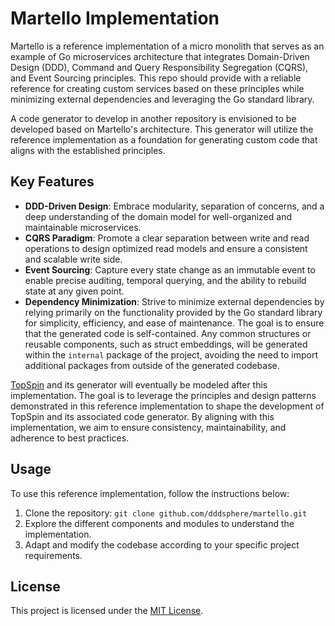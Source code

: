 # Martello Implementation

Martello is a reference implementation of a micro monolith that serves as an example of Go microservices architecture that integrates Domain-Driven Design (DDD), Command and Query Responsibility Segregation (CQRS), and Event Sourcing principles. This repo should provide with a reliable reference for creating custom services based on these principles while minimizing external dependencies and leveraging the Go standard library.

A code generator to develop in another repository is envisioned to be developed based on Martello's architecture. This generator will utilize the reference implementation as a foundation for generating custom code that aligns with the established principles.

## Key Features

- **DDD-Driven Design**: Embrace modularity, separation of concerns, and a deep understanding of the domain model for well-organized and maintainable microservices.
- **CQRS Paradigm**: Promote a clear separation between write and read operations to design optimized read models and ensure a consistent and scalable write side.
- **Event Sourcing**: Capture every state change as an immutable event to enable precise auditing, temporal querying, and the ability to rebuild state at any given point.
- **Dependency Minimization**: Strive to minimize external dependencies by relying primarily on the functionality provided by the Go standard library for simplicity, efficiency, and ease of maintenance. The goal is to ensure that the generated code is self-contained. Any common structures or reusable components, such as struct embeddings, will be generated within the `internal` package of the project, avoiding the need to import additional packages from outside of the generated codebase.

[TopSpin](https://github.com/dddsphere/topspin) and its generator will eventually be modeled after this implementation. The goal is to leverage the principles and design patterns demonstrated in this reference implementation to shape the development of TopSpin and its associated code generator. By aligning with this implementation, we aim to ensure consistency, maintainability, and adherence to best practices.

## Usage

To use this reference implementation, follow the instructions below:

1. Clone the repository: `git clone github.com/dddsphere/martello.git`
2. Explore the different components and modules to understand the implementation.
3. Adapt and modify the codebase according to your specific project requirements.


## License

This project is licensed under the [MIT License](LICENSE).

